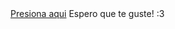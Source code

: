 <!DOCTYPE html>
<html lang="en">
<head>
    <meta charset="UTF-8">
    <meta name="viewport" content="width=device-width, initial-scale=1.0">
    <title>Presente</title>
</head>
<body>
    <a href="main.html">Presiona aqui</a>
</body>
</html>
Espero que te guste! :3
